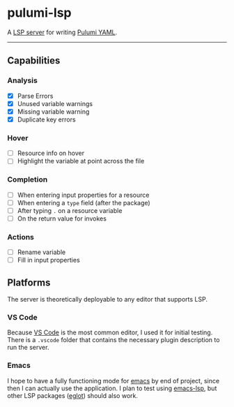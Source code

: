 # pulumi-lsp
A [LSP server](https://microsoft.github.io/language-server-protocol/) for
writing [Pulumi YAML](https://github.com/pulumi/pulumi-yaml).

---

## Capabilities

### Analysis
- [X] Parse Errors
- [X] Unused variable warnings
- [X] Missing variable warning
- [X] Duplicate key errors

### Hover
- [ ] Resource info on hover
- [ ] Highlight the variable at point across the file

### Completion
- [ ] When entering input properties for a resource
- [ ] When entering a `type` field (after the package)
- [ ] After typing `.` on a resource variable
- [ ] On the return value for invokes

### Actions
- [ ] Rename variable
- [ ] Fill in input properties

## Platforms
The server is theoretically deployable to any editor that supports LSP.

### VS Code

Because [VS Code](https://code.visualstudio.com) is the most common editor, I
used it for initial testing. There is a `.vscode` folder that contains the
necessary plugin description to run the server.

### Emacs

I hope to have a fully functioning mode for
[emacs](https://www.gnu.org/software/emacs/) by end of project, since then I can
actually use the application. I plan to test using
[emacs-lsp](https://emacs-lsp.github.io/lsp-mode/), but other LSP packages
([eglot](https://github.com/joaotavora/eglot)) should also work.
